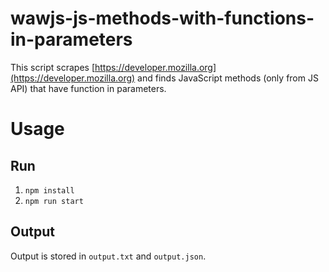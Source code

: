 # wawjs-js-methods-with-functions-in-parameters

This script scrapes [https://developer.mozilla.org](https://developer.mozilla.org) and finds JavaScript methods (only from JS API) that have function in parameters.

# Usage

## Run
1. `npm install`
1. `npm run start`

## Output
Output is stored in `output.txt` and `output.json`.